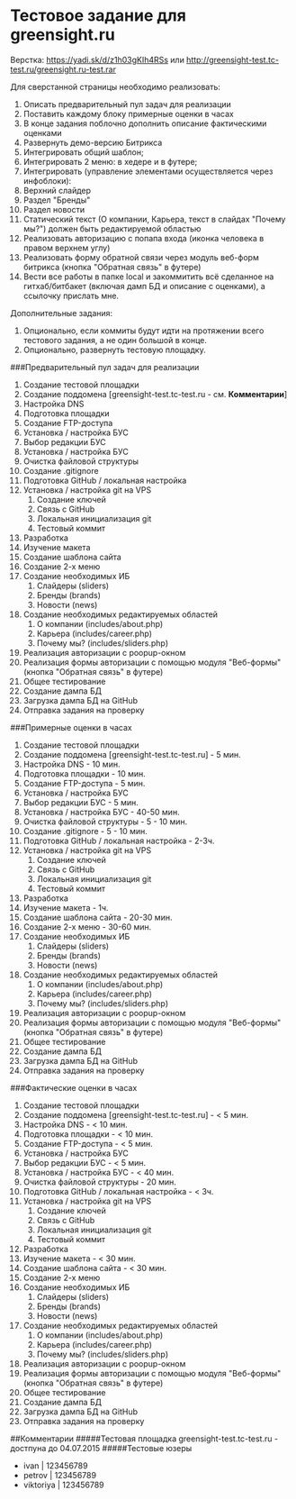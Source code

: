 # Тестовое задание для greensight.ru

Верстка: https://yadi.sk/d/z1h03gKIh4RSs или http://greensight-test.tc-test.ru/greensight.ru-test.rar

Для сверстанной страницы необходимо реализовать:

1. Описать предварительный пул задач для реализации
2. Поставить каждому блоку примерные оценки в часах
3. В конце задания поблочно дополнить описание фактическими оценками
4. Развернуть демо-версию Битрикса
5. Интегрировать общий шаблон;
6. Интегрировать 2 меню: в хедере и в футере;
7. Интегрировать (управление элементами осуществляется через инфоблоки):
 1. Верхний слайдер
 2. Раздел "Бренды"
 3. Раздел новости
8. Статический текст (О компании, Карьера, текст в слайдах "Почему мы?") должен быть редактируемой областью
9. Реализовать авторизацию с попапа входа (иконка человека в правом верхнем углу)
10. Реализовать форму обратной связи через модуль веб-форм битрикса (кнопка "Обратная связь" в футере)
11. Вести все работы в папке local и закоммитить всё сделанное на гитхаб/битбакет (включая дамп БД и описание с оценками), а ссылочку прислать мне.

Дополнительные задания:

1. Опционально, если коммиты будут идти на протяжении всего тестового задания, а не один большой в конце.
2. Опционально, развернуть тестовую площадку.

###Предварительный пул задач для реализации
1. Создание тестовой площадки
 1. Создание поддомена [greensight-test.tc-test.ru - см. **Комментарии**]
 2. Настройка DNS
 3. Подготовка площадки
 4. Создание FTP-доступа
2. Установка / настройка БУС
 1. Выбор редакции БУС
 2. Установка / настройка БУС
 3. Очистка файловой структуры
 4. Создание .gitignore
3. Подготовка GitHub / локальная настройка
 1. Установка / настройка git на VPS
	1. Создание ключей
	2. Связь с GitHub
	3. Локальная инициализация git
	4. Тестовый коммит
4. Разработка
 1. Изучение макета
 2. Создание шаблона сайта
 3. Создание 2-х меню
 4. Создание необходимых ИБ
	1. Слайдеры (sliders)
	2. Бренды (brands)
	3. Новости (news)
 5. Создание необходимых редактируемых областей
	1. О компании (includes/about.php)
	2. Карьера (includes/career.php)
	3. Почему мы? (includes/sliders.php)
 6. Реализация авторизации с poopup-окном
 7. Реализация формы авторизации с помощью модуля "Веб-формы" (кнопка "Обратная связь" в футере)
5. Общее тестирование
6. Создание дампа БД
7. Загрузка дампа БД на GitHub
8. Отправка задания на проверку

###Примерные оценки в часах
1. Создание тестовой площадки
 1. Создание поддомена [greensight-test.tc-test.ru] - 5 мин.
 2. Настройка DNS - 10 мин.
 3. Подготовка площадки - 10 мин.
 4. Создание FTP-доступа - 5 мин.
2. Установка / настройка БУС
 1. Выбор редакции БУС - 5 мин.
 2. Установка / настройка БУС - 40-50 мин.
 3. Очистка файловой структуры - 5 - 10 мин.
 4. Создание .gitignore - 5 - 10 мин.
3. Подготовка GitHub / локальная настройка - 2-3ч.
 1. Установка / настройка git на VPS
	1. Создание ключей
	2. Связь с GitHub
	3. Локальная инициализация git
	4. Тестовый коммит
4. Разработка
 1. Изучение макета - 1ч.
 2. Создание шаблона сайта - 20-30 мин.
 3. Создание 2-х меню - 30-60 мин.
 4. Создание необходимых ИБ
	1. Слайдеры (sliders)
	2. Бренды (brands)
	3. Новости (news)
 5. Создание необходимых редактируемых областей
	1. О компании (includes/about.php)
	2. Карьера (includes/career.php)
	3. Почему мы? (includes/sliders.php)
 6. Реализация авторизации с poopup-окном
 7. Реализация формы авторизации с помощью модуля "Веб-формы" (кнопка "Обратная связь" в футере)
5. Общее тестирование
6. Создание дампа БД
7. Загрузка дампа БД на GitHub
8. Отправка задания на проверку

###Фактические оценки в часах
1. Создание тестовой площадки
 1. Создание поддомена [greensight-test.tc-test.ru] - < 5 мин.
 2. Настройка DNS - < 10 мин.
 3. Подготовка площадки - < 10 мин.
 4. Создание FTP-доступа - < 5 мин.
2. Установка / настройка БУС
 1. Выбор редакции БУС - < 5 мин.
 2. Установка / настройка БУС - < 40 мин.
 3. Очистка файловой структуры - 20 мин.
3. Подготовка GitHub / локальная настройка - < 3ч.
 1. Установка / настройка git на VPS
	1. Создание ключей
	2. Связь с GitHub
	3. Локальная инициализация git
	4. Тестовый коммит
4. Разработка
 1. Изучение макета - < 30 мин.
 2. Создание шаблона сайта - < 30 мин.
 3. Создание 2-х меню
 4. Создание необходимых ИБ
	1. Слайдеры (sliders)
	2. Бренды (brands)
	3. Новости (news)
 5. Создание необходимых редактируемых областей
	1. О компании (includes/about.php)
	2. Карьера (includes/career.php)
	3. Почему мы? (includes/sliders.php)
 6. Реализация авторизации с poopup-окном
 7. Реализация формы авторизации с помощью модуля "Веб-формы" (кнопка "Обратная связь" в футере)
5. Общее тестирование
6. Создание дампа БД
7. Загрузка дампа БД на GitHub
8. Отправка задания на проверку

##Комментарии
#####Тестовая площадка
greensight-test.tc-test.ru - достпуна до 04.07.2015
#####Тестовые юзеры
* ivan 		| 123456789
* petrov 	| 123456789
* viktoriya	| 123456789
